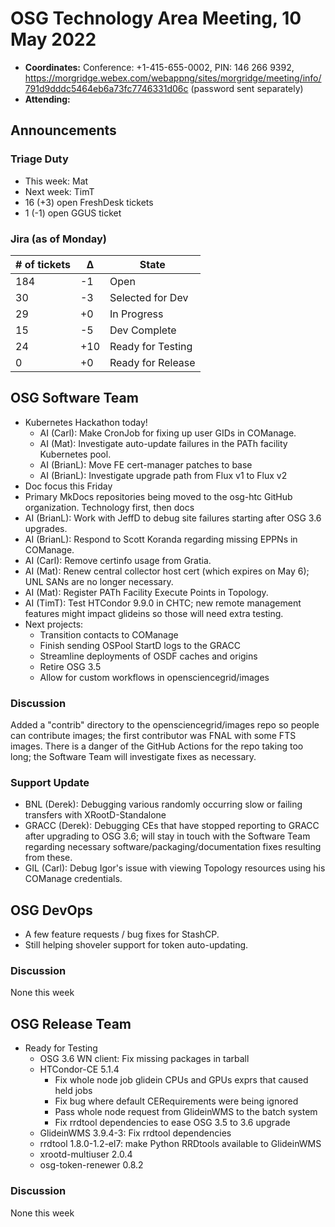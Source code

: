 # OSG Technology Area Meeting, 10 May 2022

-   **Coordinates:** Conference: +1-415-655-0002, PIN: 146 266 9392,
    <https://morgridge.webex.com/webappng/sites/morgridge/meeting/info/791d9dddc5464eb6a73fc7746331d06c> (password sent separately)
-   **Attending:** 

## Announcements

### Triage Duty

-   This week: Mat
-   Next week: TimT
-   16 (+3) open FreshDesk tickets
-   1 (-1) open GGUS ticket

### Jira (as of Monday)

| # of tickets | &Delta; | State             |
|--------------|---------|-------------------|
| 184          | -1      | Open              |
| 30           | -3      | Selected for Dev  |
| 29           | +0      | In Progress       |
| 15           | -5      | Dev Complete      |
| 24           | +10     | Ready for Testing |
| 0            | +0      | Ready for Release |

## OSG Software Team

-   Kubernetes Hackathon today!
    -   AI (Carl): Make CronJob for fixing up user GIDs in COManage.
    -   AI (Mat): Investigate auto-update failures in the PATh facility Kubernetes pool.
    -   AI (BrianL): Move FE cert-manager patches to base
    -   AI (BrianL): Investigate upgrade path from Flux v1 to Flux v2
-   Doc focus this Friday
-   Primary MkDocs repositories being moved to the osg-htc GitHub organization.
    Technology first, then docs
-   AI (BrianL): Work with JeffD to debug site failures starting after OSG 3.6 upgrades.
-   AI (BrianL): Respond to Scott Koranda regarding missing EPPNs in COManage.
-   AI (Carl): Remove certinfo usage from Gratia.
-   AI (Mat): Renew central collector host cert (which expires on May 6); UNL SANs are no longer necessary.
-   AI (Mat): Register PATh Facility Execute Points in Topology.
-   AI (TimT): Test HTCondor 9.9.0 in CHTC; new remote management features might impact glideins so those will need extra testing.
-   Next projects:
    -   Transition contacts to COManage
    -   Finish sending OSPool StartD logs to the GRACC
    -   Streamline deployments of OSDF caches and origins
    -   Retire OSG 3.5
    -   Allow for custom workflows in opensciencegrid/images

### Discussion

Added a "contrib" directory to the opensciencegrid/images repo so people can contribute images;
the first contributor was FNAL with some FTS images.
There is a danger of the GitHub Actions for the repo taking too long; the Software Team will investigate fixes as necessary.

### Support Update

-   BNL (Derek): Debugging various randomly occurring slow or failing transfers with XRootD-Standalone 
-   GRACC (Derek): Debugging CEs that have stopped reporting to GRACC after upgrading to OSG 3.6;
    will stay in touch with the Software Team regarding necessary software/packaging/documentation fixes resulting from these.
-   GIL (Carl): Debug Igor's issue with viewing Topology resources using his COManage credentials.

## OSG DevOps

- A few feature requests / bug fixes for StashCP.
- Still helping shoveler support for token auto-updating.

### Discussion

None this week

## OSG Release Team

-   Ready for Testing
    -   OSG 3.6 WN client: Fix missing packages in tarball
    -   HTCondor-CE 5.1.4
        -   Fix whole node job glidein CPUs and GPUs exprs that caused held jobs
        -   Fix bug where default CERequirements were being ignored
        -   Pass whole node request from GlideinWMS to the batch system
        -   Fix rrdtool dependencies to ease OSG 3.5 to 3.6 upgrade
    -   GlideinWMS 3.9.4-3: Fix rrdtool dependencies
    -   rrdtool 1.8.0-1.2-el7: make Python RRDtools available to GlideinWMS
    -   xrootd-multiuser 2.0.4
    -   osg-token-renewer 0.8.2

### Discussion

None this week
